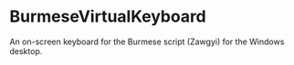 # BurmeseVirtualKeyboard
An on-screen keyboard for the Burmese script (Zawgyi) for the Windows desktop.
